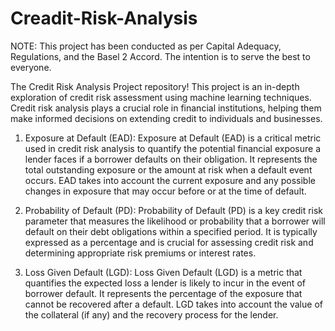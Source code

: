 # Creadit-Risk-Analysis

NOTE: This project has been conducted as per Capital Adequacy, Regulations, and the Basel 2 Accord. The intention is to serve the best to everyone.

The Credit Risk Analysis Project repository! This project is an in-depth exploration of credit risk assessment using machine learning techniques. Credit risk analysis plays a crucial role in financial institutions, helping them make informed decisions on extending credit to individuals and businesses.

1. Exposure at Default (EAD):
Exposure at Default (EAD) is a critical metric used in credit risk analysis to quantify the potential financial exposure a lender faces if a borrower defaults on their obligation. It represents the total outstanding exposure or the amount at risk when a default event occurs. EAD takes into account the current exposure and any possible changes in exposure that may occur before or at the time of default.

2. Probability of Default (PD):
Probability of Default (PD) is a key credit risk parameter that measures the likelihood or probability that a borrower will default on their debt obligations within a specified period. It is typically expressed as a percentage and is crucial for assessing credit risk and determining appropriate risk premiums or interest rates.

3. Loss Given Default (LGD):
Loss Given Default (LGD) is a metric that quantifies the expected loss a lender is likely to incur in the event of borrower default. It represents the percentage of the exposure that cannot be recovered after a default. LGD takes into account the value of the collateral (if any) and the recovery process for the lender.


